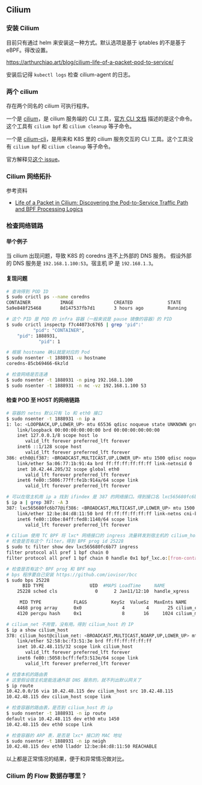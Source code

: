 ## Cilium

### 安装 Cilium

目前只有通过 helm 来安装这一种方式。默认选项是基于 iptables 的不是基于 eBPF。得改设置。

https://arthurchiao.art/blog/cilium-life-of-a-packet-pod-to-service/

安装后记得 `kubectl logs` 检查 cilium-agent 的日志。

### 两个 cilium

存在两个同名的 cilium 可执行程序。

一个是 [cilium](https://github.com/cilium/cilium/tree/master/cilium)，是 cilium 服务端的 CLI 工具，[官方 CLI 文档](https://docs.cilium.io/en/v1.11/cmdref/cli_index/) 描述的是这个命令。这个工具有 `cilium bpf` 和 `cilium cleanup` 等子命令。

一个是 [cilium-cli](https://github.com/cilium/cilium-cli)，是用来和 K8S 里的 cilium 服务交互的 CLI 工具。这个工具没有 `cilium bpf` 和 `cilium cleanup` 等子命令。

官方解释见[这个 issue](https://github.com/cilium/cilium/issues/17098#issuecomment-895049182)。

### Cilium 网络拓扑

参考资料

- [Life of a Packet in Cilium: Discovering the Pod-to-Service Traffic Path and BPF Processing Logics](https://archive.ph/55Aou)

### 检查网络链路

#### 举个例子

当 cilium 出现问题，导致 K8S 的 coredns 连不上外部的 DNS 服务。
假设外部的 DNS 服务是 `192.168.1.100:53`。宿主机 IP 是 `192.168.1.3`。

#### 复现问题

```sh
# 查询得到 POD ID
$ sudo crictl ps --name coredns
CONTAINER           IMAGE               CREATED             STATE               NAME                ATTEMPT             POD ID
5a9e848f25468       8d147537fb7d1       3 hours ago         Running             coredns             0                   f7c44073c6765

# 这个 PID 是 POD 的 infra 容器（一般来说是 pause 镜像的容器）的 PID
$ sudo crictl inspectp f7c44073c6765 | grep 'pid":'
          "pid": "CONTAINER",
    "pid": 1888931,
            "pid": 1

# 根据 hostname 确认就是对应的 Pod
$ sudo nsenter -t 1888931 -u hostname
coredns-85cb69466-6kzld

# 检查网络是否连通
$ sudo nsenter -t 1888931 -n ping 192.168.1.100
$ sudo nsenter -t 1888931 -n nc -vz 192.168.1.100 53
```

#### 检查 POD 至 HOST 的网络链路

```sh
# 容器的 netns 默认只有 lo 和 eth0 接口
$ sudo nsenter -t 1888931 -n ip a
1: lo: <LOOPBACK,UP,LOWER_UP> mtu 65536 qdisc noqueue state UNKNOWN group default qlen 1000
    link/loopback 00:00:00:00:00:00 brd 00:00:00:00:00:00
    inet 127.0.0.1/8 scope host lo
       valid_lft forever preferred_lft forever
    inet6 ::1/128 scope host
       valid_lft forever preferred_lft forever
386: eth0@if387: <BROADCAST,MULTICAST,UP,LOWER_UP> mtu 1500 qdisc noqueue state UP group default qlen 1000
    link/ether 5a:06:77:1b:91:4a brd ff:ff:ff:ff:ff:ff link-netnsid 0
    inet 10.42.44.205/32 scope global eth0
       valid_lft forever preferred_lft forever
    inet6 fe80::5806:77ff:fe1b:914a/64 scope link
       valid_lft forever preferred_lft forever

# 可以在宿主机用 ip a 找到 ifindex 是 387 的网络接口。得到接口名 lxc565680fc6b77
$ ip a | grep 387: -A 3
387: lxc565680fc6b77@if386: <BROADCAST,MULTICAST,UP,LOWER_UP> mtu 1500 qdisc noqueue state UP group default qlen 1000
    link/ether 12:be:84:d8:11:50 brd ff:ff:ff:ff:ff:ff link-netns cni-bb3db0b1-362b-e728-7939-f14058980607
    inet6 fe80::10be:84ff:fed8:1140/64 scope link
       valid_lft forever preferred_lft forever

# Cilium 使用 TC BPF 将 lxc* 网络接口的 ingress 流量转发到宿主机的 cilium_host 网络接口
# 检查是否有这个 filter。得到 BPF prog id 25228
$ sudo tc filter show dev lxc565680fc6b77 ingress
filter protocol all pref 1 bpf chain 0
filter protocol all pref 1 bpf chain 0 handle 0x1 bpf_lxc.o:[from-container] direct-action not_in_hw id 25228 tag f97c1323b33039cd jited

# 检查是否有这个 BPF prog 和 BPF map
# bps 程序要自己安装 https://github.com/iovisor/bcc
$ sudo bps 25228
      BID TYPE                 UID  #MAPS LoadTime     NAME
    25228 sched cls              0      2 Jan11/12:10  handle_xgress

     MID TYPE            FLAGS         KeySz  ValueSz  MaxEnts NAME
    4468 prog array      0x0               4        4       25 cilium_calls_01
    4120 percpu hash     0x1               8       16     1024 cilium_metrics

# cilium_net 不用管，没有用。得到 cilium_host 的 IP
$ ip a show cilium_host
378: cilium_host@cilium_net: <BROADCAST,MULTICAST,NOARP,UP,LOWER_UP> mtu 1500 qdisc noqueue state UP group default qlen 1000
    link/ether 52:58:bc:f3:51:3e brd ff:ff:ff:ff:ff:ff
    inet 10.42.48.115/32 scope link cilium_host
       valid_lft forever preferred_lft forever
    inet6 fe80::5058:bcff:fef3:513e/64 scope link
       valid_lft forever preferred_lft forever

# 检查本机的路由表
# 这里假设宿主机是能连通外部 DNS 服务的，就不列出默认网关了
$ ip route
10.42.0.0/16 via 10.42.48.115 dev cilium_host src 10.42.48.115
10.42.48.115 dev cilium_host scope link

# 检查容器的路由表，是否到 cilium_host 的 ip
$ sudo nsenter -t 1888931 -n ip route
default via 10.42.48.115 dev eth0 mtu 1450
10.42.48.115 dev eth0 scope link

# 检查容器的 ARP 表，是否是 lxc* 接口的 MAC 地址
$ sudo nsenter -t 1888931 -n ip neigh
10.42.48.115 dev eth0 lladdr 12:be:84:d8:11:50 REACHABLE
```

以上都是正常情况的结果，便于和异常情况做对比。


### Cilium 的 Flow 数据存哪里？

